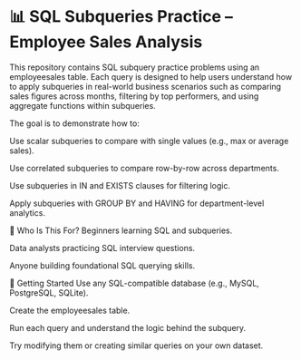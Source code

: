# 📊 SQL Subqueries Practice – Employee Sales Analysis

This repository contains SQL subquery practice problems using an employeesales table. Each query is designed to help users understand how to apply subqueries in real-world business scenarios such as comparing sales figures across months, filtering by top performers, and using aggregate functions within subqueries.

The goal is to demonstrate how to:

Use scalar subqueries to compare with single values (e.g., max or average sales).

Use correlated subqueries to compare row-by-row across departments.

Use subqueries in IN and EXISTS clauses for filtering logic.

Apply subqueries with GROUP BY and HAVING for department-level analytics.

🧠 Who Is This For?
Beginners learning SQL and subqueries.

Data analysts practicing SQL interview questions.

Anyone building foundational SQL querying skills.

🚀 Getting Started
Use any SQL-compatible database (e.g., MySQL, PostgreSQL, SQLite).

Create the employeesales table.

Run each query and understand the logic behind the subquery.

Try modifying them or creating similar queries on your own dataset.
